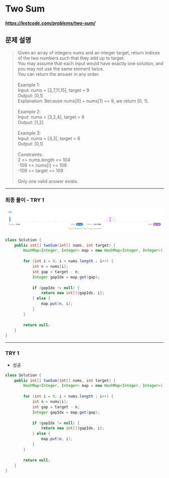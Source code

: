 # Two Sum
##### https://leetcode.com/problems/two-sum/

## 문제 설명
>Given an array of integers nums and an integer target, return indices of the two numbers such that they add up to target.
<br>You may assume that each input would have exactly one solution, and you may not use the same element twice.
<br>You can return the answer in any order.
<br><br>Example 1:
<br>Input: nums = [2,7,11,15], target = 9
<br>Output: [0,1]
<br>Explanation: Because nums[0] + nums[1] == 9, we return [0, 1].
<br><br>Example 2:
<br>Input: nums = [3,2,4], target = 6
<br>Output: [1,2]
<br><br>Example 3:
<br>Input: nums = [3,3], target = 6
<br>Output: [0,1]
<br><br>Constraints:
<br>2 <= nums.length <= 104
<br>-109 <= nums[i] <= 109
<br>-109 <= target <= 109
<br><br>Only one valid answer exists.
---
### 최종 풀이 - TRY 1
![img.png](1week_leetcode_result.png)
~~~java
class Solution {
    public int[] twoSum(int[] nums, int target) {
        HashMap<Integer, Integer> map = new HashMap<Integer, Integer>();

        for (int i = 0; i < nums.length ; i++) {
            int n = nums[i];
            int gap = target - n;
            Integer gapIdx = map.get(gap);

            if (gapIdx != null) {
                return new int[]{gapIdx, i};
            } else {
                map.put(n, i);
            }
        }

        return null;
    }
}
~~~
---
### TRY 1
- 성공
~~~java
class Solution {
    public int[] twoSum(int[] nums, int target) {
        HashMap<Integer, Integer> map = new HashMap<Integer, Integer>();
        
        for (int i = 0; i < nums.length ; i++) {
            int n = nums[i];
            int gap = target - n;
            Integer gapIdx = map.get(gap);

            if (gapIdx != null) {
                return new int[]{gapIdx, i};
            } else {
                map.put(n, i);
            }
        }

        return null;
    }
}
~~~